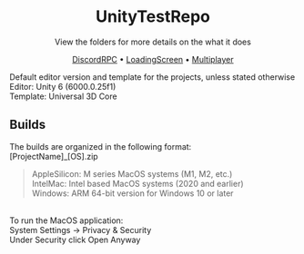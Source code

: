 <h1 align="center">UnityTestRepo</h1>
<p align="center">View the folders for more details on the what it does</p>
<p align="center">
  <a href="https://github.com/xentriom/UE6TestRepo/tree/main/DiscordRPC">DiscordRPC</a> •
  <a href="https://github.com/xentriom/UE6TestRepo/tree/main/LoadingScreen">LoadingScreen</a> •
  <a href="https://github.com/xentriom/UE6TestRepo/tree/main/Multiplayer">Multiplayer</a>
</p>
Default editor version and template for the projects, unless stated otherwise<br>
Editor: Unity 6 (6000.0.25f1)<br>
Template: Universal 3D Core<br>

## Builds
The builds are organized in the following format:<br>
[ProjectName]_[OS].zip<br>
> AppleSilicon: M series MacOS systems (M1, M2, etc.)<br>
> IntelMac: Intel based MacOS systems (2020 and earlier)<br>
> Windows: ARM 64-bit version for Windows 10 or later<br>
<br>
To run the MacOS application:<br>
System Settings -> Privacy & Security<br>
Under Security click Open Anyway
